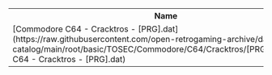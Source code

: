 <table>
<tr><th>Name</th><th>Size</th></tr>
<tr><td>[Commodore C64 - Cracktros - [PRG].dat](https://raw.githubusercontent.com/open-retrogaming-archive/dat-catalog/main/root/basic/TOSEC/Commodore/C64/Cracktros/[PRG]/Commodore C64 - Cracktros - [PRG].dat)</td><td>3441507</td></tr>
</table>
